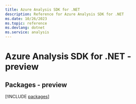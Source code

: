 ```yaml
---
title: Azure Analysis SDK for .NET
description: Reference for Azure Analysis SDK for .NET
ms.date: 10/26/2023
ms.topic: reference
ms.devlang: dotnet
ms.service: analysis
---
```

# Azure Analysis SDK for .NET - preview
## Packages - preview
[!INCLUDE [packages](analysis-index.md)]